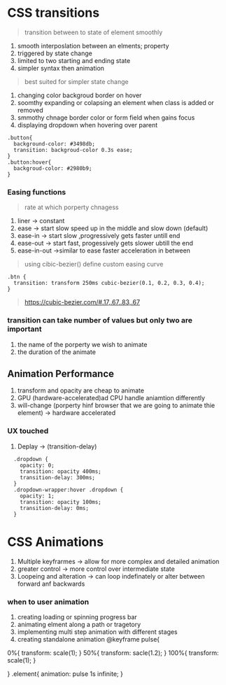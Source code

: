# CSS transitions
> transition between to state of element smoothly

1. smooth interposlation between an elments; property
2. triggered by state change
3. limited to two starting and ending state
4. simpler syntax then animation

> best suited for simpler state change
1. changing color backgroud border on hover
2. soomthy expanding or colapsing an element when class is added or removed
3. smmothy chnage border color or form field when gains focus
4. displaying dropdown when hovering over parent

```
.button{
  background-color: #3498db;
  transition: backgroud-color 0.3s ease;
}
.button:hover{
  backgroud-color: #2980b9;
}
```
### Easing functions
> rate at which porperty chnagess
1. liner -> constant
2. ease -> start slow speed up in the middle and slow down (default)
3. ease-in -> start slow ,progressively gets faster untill end
4. ease-out -> start fast, progessively gets slower ubtill the end
5. ease-in-out ->similar to ease faster acceleration in between
> using cibic-bezier() define custom easing curve
```
.btn {
  transition: transform 250ms cubic-bezier(0.1, 0.2, 0.3, 0.4);
}
```
>  https://cubic-bezier.com/#.17,.67,.83,.67

### transition can take number of values but only two are important
1. the name of the porperty we wish to animate
2. the duration of the animate

## Animation Performance
1. transform and opacity are cheap to animate
2. GPU (hardware-accelerated)ad CPU handle aniamtion differently
3. will-change (porperty hinf browser that we are going to animate thie element) -> hardware accelerated

### UX touched
1. Deplay -> (transition-delay)
```
  .dropdown {
    opacity: 0;
    transition: opacity 400ms;
    transition-delay: 300ms;
  }
  .dropdown-wrapper:hover .dropdown {
    opacity: 1;
    transition: opacity 100ms;
    transition-delay: 0ms;
  }
```
# CSS Animations

1. Multiple keyfrarmes -> allow for more complex and detailed animation
2. greater control -> more control over intermediate state
3. Loopeing and alteration -> can loop indefinately or alter between forward anf backwards

### when to user animation 
1. creating loading or spinning progress bar
2. animating elment along a path or tragetory
3. implementing multi step animation with different stages
4. creating standalone animation
@keyframe pulse{

  0%{
    transform: scale(1);
  }
  50%{
    transform: sacle(1.2);
  }
  100%{
    transform: scale(1);
  }
  
}
.element{
  animation: pulse 1s infinite;
}
